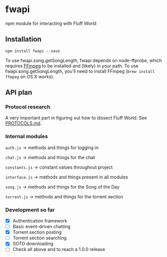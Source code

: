 # fwapi
npm module for interacting with Fluff World

## Installation

`npm install fwapi --save`

To use fwapi.song.getSongLength, fwapi depends on node-ffprobe, which requires [FFmpeg](https://ffmpeg.org/) to be installed and (likely) in your path. To use fwapi.song.getSongLength, you'll need to install FFmpeg (`brew install ffmpeg` on OS X works).

## API plan

### Protocol research

A very important part in figuring out how to dissect Fluff World. See [PROTOCOLS.md](md/PROTOCOLS.md).

### Internal modules
`auth.js` &rarr; methods and things for logging in

`chat.js` &rarr; methods and things for the chat

`constants.js` &rarr; constant values throughout project

`interface.js` &rarr; methods and things present in all modules

`song.js` &rarr; methods and things for the Song of the Day

`torrent.js` &rarr; methods and things for the torrent section

### Development so far

- [X] Authentication framework
- [ ] Basic event-driven chatting
- [X] Torrent section posting
- [ ] Torrent section searching
- [X] SOTD downloading
- [ ] Check all above and to reach a 1.0.0 release
